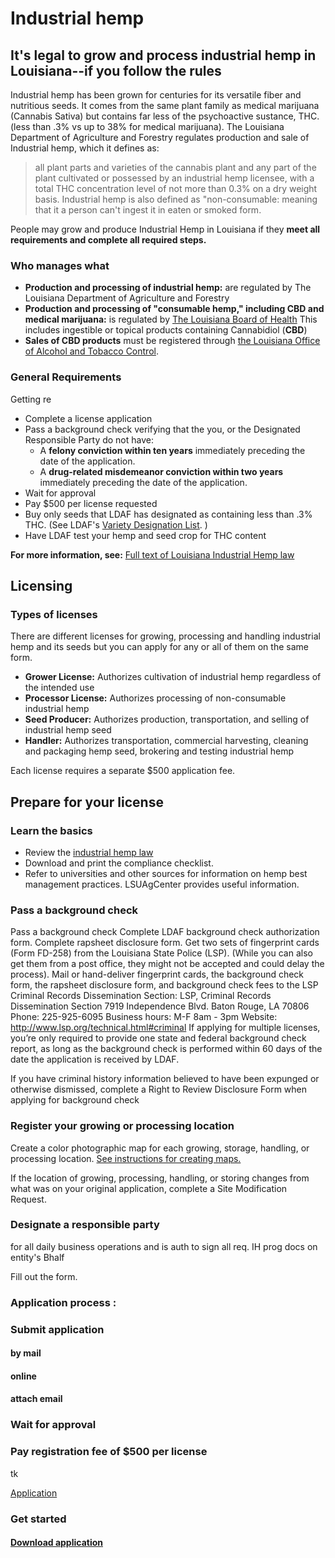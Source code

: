 <!-- service group title -->
# Industrial hemp
<!--service group subhead -->
## It's legal to grow and process industrial hemp in Louisiana--if you follow the rules
Industrial hemp has been grown for centuries for its versatile fiber and nutritious seeds. It comes from the same plant family as medical marijuana (Cannabis Sativa) but contains far less of the psychoactive sustance, THC. (less than .3% vs up to 38% for medical marijuana). 
The Louisiana Department of Agriculture and Forestry regulates production and sale of Industrial hemp, which it defines as:
> all plant parts and varieties of the cannabis plant and any part of the plant cultivated or possessed by an industrial hemp licensee, with a total THC concentration level of not more than 0.3% on a dry weight basis.
Industrial hemp is also defined as "non-consumable: meaning that it a person can't ingest it in eaten or smoked form. 

People may grow and produce Industrial Hemp in Louisiana if they **meet all requirements and complete all required steps.** 




### Who manages what
- **Production and processing of industrial hemp:** are regulated by The Louisiana Department of Agriculture and Forestry
- **Production and processing of "consumable hemp," including CBD and medical marijuana:** is regulated by [The Louisiana Board of Health](https://ldh.la.gov/) This includes ingestible or topical products containing Cannabidiol (**CBD**) 
- **Sales of CBD products** must be registered through [the Louisiana Office of Alcohol and Tobacco Control](https://atc.louisiana.gov/).


### General Requirements
Getting re
- Complete a license application 
- Pass a background check verifying that the you, or the Designated Responsible Party do not have:  
    - A **felony conviction within ten years** immediately preceding the date of the application. 
    - A **drug-related misdemeanor conviction within two years** immediately preceding the date of the application.
- Wait for approval 
- Pay $500 per license requested
- Buy only seeds that LDAF has designated as containing less than .3% THC.
(See LDAF's [Variety Designation List](http://www.ldaf.state.la.us/wp-content/uploads/2023/05/Variety-Designation-List-2023May09.pdf). )
- Have LDAF test your hemp and seed crop for THC content

**For more information, see:**
[Full text of Louisiana Industrial Hemp law](http://www.ldaf.state.la.us/wp-content/uploads/2021/12/Law-State-Legis-Site-12-2-2021.pdf) 

<!--service categories (from category content type): Licensing, Horticulture -->
<!-- entry title -->
## Licensing
<!--entry subhead -->


<!--// entry subhead -->

<!-- Below are the standard fields describing the benefits, requirements and means of accessing the service. Each one is a referenced "description with headline" content type. User can add up to ten of these -->

   ### Types of licenses
  There are different licenses for growing, processing and handling industrial hemp and its seeds but you can apply for any or all of them on the same form. 
- **Grower License:** Authorizes cultivation of industrial hemp regardless of the intended use
- **Processor License:** Authorizes processing of non-consumable industrial hemp
- **Seed Producer:** Authorizes production, transportation, and selling of industrial hemp seed
- **Handler:** Authorizes transportation, commercial harvesting, cleaning and packaging hemp seed, brokering and testing industrial hemp

Each license requires a separate $500 application fee. 
   
 <!-- // description with headline CT reference -->

  <!-- description with headline CT reference #2 -->
  <!-- In final version of CT, the headlines will be chosen fron a standard list  -->
  ## Prepare for your license
  ### Learn the basics
- Review the [industrial hemp law ](http://www.ldaf.state.la.us/wp-content/uploads/2021/12/Law-State-Legis-Site-12-2-2021.pdf)
- Download and print the compliance checklist.
- Refer to universities and other sources for information on hemp best management practices. LSUAgCenter provides useful information.
  <!-- // description with headline CT reference #3 -->

 <!-- description with headline CT reference -->
  <!-- In final version of CT, the headlines will be chosen fron a standard list  -->
  ### Pass a background check 
Pass a background check
Complete LDAF background check authorization form.
Complete rapsheet disclosure form.
Get two sets of fingerprint cards (Form FD-258) from the Louisiana State Police (LSP). (While you can also get them from a post office, they might not be accepted and could delay the process).
Mail or hand-deliver fingerprint cards, the background check form, the rapsheet disclosure form, and background check fees to the LSP Criminal Records Dissemination Section:
LSP, Criminal Records Dissemination Section
7919 Independence Blvd.
Baton Rouge, LA 70806
Phone: 225-925-6095
Business hours: M-F 8am - 3pm
Website: http://www.lsp.org/technical.html#criminal 
If applying for multiple licenses, you’re only required to provide one state and federal background check report, as long as the background check is performed within 60 days of the date the application is received by LDAF.

If you have criminal history information believed to have been expunged or otherwise dismissed, complete a Right to Review Disclosure Form when applying for background check  

<!-- // description with headline CT reference -->
<!-- description with headline CT reference -->

  ### Register your growing or processing location
  Create a color photographic map for each growing, storage, handling, or processing location. [See instructions for creating maps.](http://www.ldaf.state.la.us/wp-content/uploads/2021/11/Map-Instructions-for-Applications.pdf)
  
  If the location of growing, processing, handling, or storing changes from what was on your original application, complete a Site Modification Request.
  ### Designate a responsible party
for all daily business operations and is auth to sign all req. IH prog docs on entity's Bhalf

Fill out the form.

  ### Application process :
  ### Submit application
  #### by mail
  #### online
  #### attach email
  
  ### Wait for approval
  ### Pay registration fee of $500 per license
tk
 
<!-- // description with headline CT reference -->

<!-- Linked PDF -->
[Application](https://app.contentful.com/spaces/pc5e1rlgfrov/assets/3rW9nXpYVesH2exFsIqj0o)
<!--// Linked PDF -->

<!-- Service CTA: Call to action content type-->
<!-- Call to action msg -->
### Get started
<!--// Call to action msg -->
<!-- Button or link label -->
#### [Download application](https://www.example.com)
<!--// Button or link label -->
<!--// Service CTA -->
